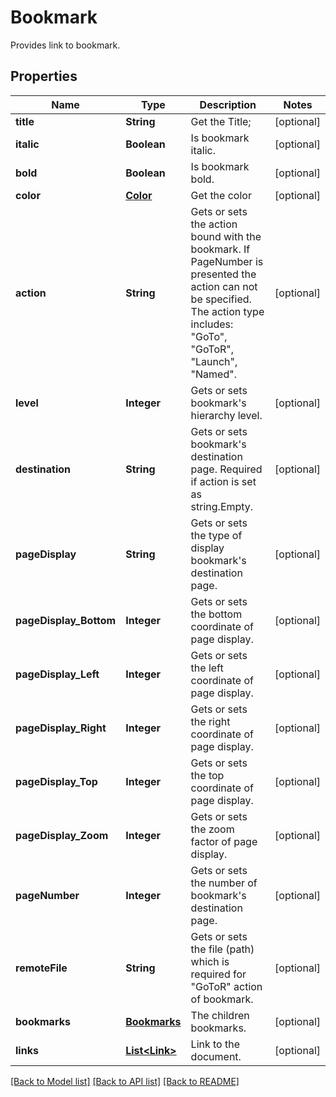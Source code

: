 ﻿
# Bookmark
Provides link to bookmark.

## Properties
Name | Type | Description | Notes
------------ | ------------- | ------------- | -------------
**title** | **String** | Get the Title; | [optional]
**italic** | **Boolean** | Is bookmark italic. | [optional]
**bold** | **Boolean** | Is bookmark bold. | [optional]
**color** | [**Color**](Color.md) | Get the color | [optional]
**action** | **String** | Gets or sets the action bound with the bookmark. If PageNumber is presented the action can not be specified. The action type includes: "GoTo", "GoToR", "Launch", "Named". | [optional]
**level** | **Integer** | Gets or sets bookmark's hierarchy level. | [optional]
**destination** | **String** | Gets or sets bookmark's destination page. Required if action is set as string.Empty. | [optional]
**pageDisplay** | **String** | Gets or sets the type of display bookmark's destination page. | [optional]
**pageDisplay_Bottom** | **Integer** | Gets or sets the bottom coordinate of page display. | [optional]
**pageDisplay_Left** | **Integer** | Gets or sets the left coordinate of page display. | [optional]
**pageDisplay_Right** | **Integer** | Gets or sets the right coordinate of page display. | [optional]
**pageDisplay_Top** | **Integer** | Gets or sets the top coordinate of page display. | [optional]
**pageDisplay_Zoom** | **Integer** | Gets or sets the zoom factor of page display. | [optional]
**pageNumber** | **Integer** | Gets or sets the number of bookmark's destination page.  | [optional]
**remoteFile** | **String** | Gets or sets the file (path) which is required for "GoToR" action of bookmark. | [optional]
**bookmarks** | [**Bookmarks**](Bookmarks.md) | The children bookmarks. | [optional]
**links** | [**List&lt;Link&gt;**](Link.md) | Link to the document. | [optional]


[[Back to Model list]](../README.md#documentation-for-models) [[Back to API list]](../README.md#documentation-for-api-endpoints) [[Back to README]](../README.md)


